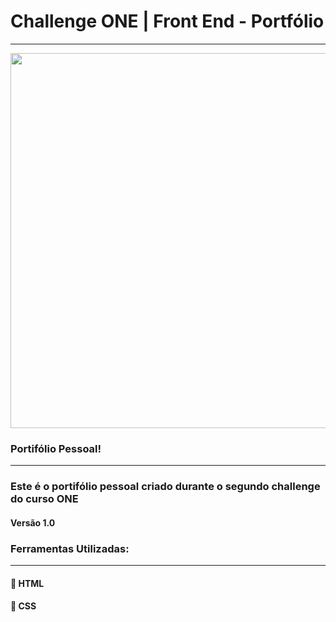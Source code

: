 # Challenge ONE | Front End - Portfólio
---

<p align="center" >
     <img width="600" heigth="600" src="./assets/Portifólio__ Pessoal__Readme.png">
</p>


### Portifólio Pessoal!
---
### Este é o portifólio pessoal criado durante o segundo challenge do curso ONE

#### Versão 1.0

###  Ferramentas Utilizadas:
---
#### 🔹 HTML
#### 🔹 CSS


